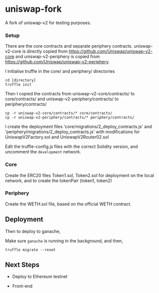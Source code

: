 # uniswap-fork

A fork of uniswap-v2 for testing purposes.

### Setup

There are the core contracts and separate periphery contracts. uniswap-v2-core is directly copied from https://github.com/Uniswap/uniswap-v2-core and uniswap-v2-periphery is copied from https://github.com/Uniswap/uniswap-v2-periphery.


I initialise truffle in the core/ and periphery/ directories

```
cd [directory]
truffle init
```

Then I copied the contracts from uniswap-v2-core/contracts/ to core/contracts/ and uniswap-v2-periphery/contracts/ to periphery/contracts/

```
cp -r uniswap-v2-core/contracts/* core/contracts/
cp -r uniswap-v2-periphery/contracts/* periphery/contracts/
```

I create the deployment files 'core/migrations/2_deploy_contracts.js' and 'periphery/migrations/2_deploy_contracts.js' with modifications for UniswapV2Factory.sol and UniswapV2Router02.sol

Edit the truffle-config.js files with the correct Solidity version, and uncomment the `development` network.

### Core

Create the ERC20 files Token1.sol, Token2.sol for deployment on the local network, and to create the tokenPair (token1, token2)

### Periphery

Create the WETH.sol file, based on the official WETH contract.


## Deployment

Then to deploy to ganache,

Make sure `ganache` is running in the background, and then,

```
truffle migrate --reset
```

## Next Steps

- Deploy to Ethereum testnet

- Front-end
